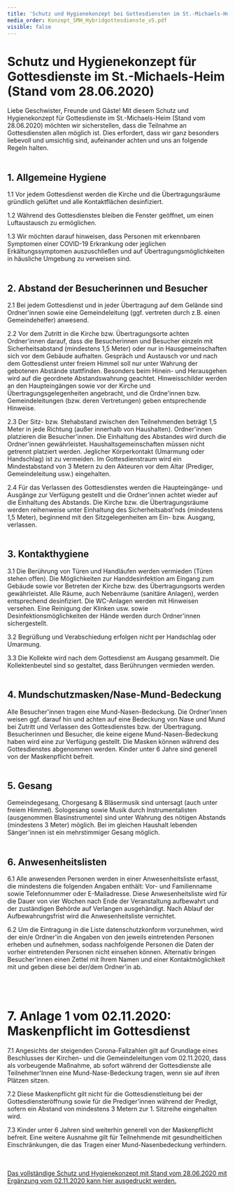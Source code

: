 ```yaml
---
title: 'Schutz und Hygienekonzept bei Gottesdiensten im St.-Michaels-Heim'
media_order: Konzept_SMH_Hybridgottesdienste_v5.pdf
visible: false
---
```


# Schutz und Hygienekonzept für Gottesdienste im St.-Michaels-Heim (Stand vom 28.06.2020)<br>

<p>Liebe Geschwister, Freunde und Gäste!
Mit diesem Schutz und Hygienekonzept für Gottesdienste im St.-Michaels-Heim (Stand vom 28.06.2020) möchten wir sicherstellen, dass die Teilnahme an Gottesdiensten allen möglich ist. Dies erfordert, dass wir ganz besonders liebevoll und umsichtig sind, aufeinander achten und uns an folgende Regeln halten.<br><br></p>

## 1. Allgemeine Hygiene
<p>1.1	Vor jedem Gottesdienst werden die Kirche und die Übertragungsräume gründlich gelüftet und alle Kontaktflächen desinfiziert.<br></p>
<p>1.2	Während des Gottesdienstes bleiben die Fenster geöffnet, um einen Luftaustausch zu ermöglichen.<br></p>
<p>1.3	Wir möchten darauf hinweisen, dass Personen mit erkennbaren Symptomen einer COVID-19 Erkrankung oder jeglichen Erkältungssymptomen auszuschließen und auf Übertragungsmöglichkeiten in häusliche Umgebung zu verweisen sind.<br><br></p>

## 2. Abstand der Besucherinnen und Besucher
<p>2.1	Bei jedem Gottesdienst und in jeder Übertragung auf dem Gelände sind Ordner'innen sowie eine Gemeindeleitung (ggf. vertreten durch z.B. einen Gemeindehelfer) anwesend.<br></p>
<p>2.2	Vor dem Zutritt in die Kirche bzw. Übertragungsorte achten Ordner'innen darauf, dass die Besucherinnen und Besucher einzeln mit Sicherheitsabstand (mindestens 1,5 Meter) oder nur in Hausgemeinschaften sich vor dem Gebäude aufhalten. Gespräch und Austausch vor und nach dem Gottesdienst unter freiem Himmel soll nur unter Wahrung der gebotenen Abstände stattfinden. Besonders beim Hinein- und Herausgehen wird auf die geordnete Abstandswahrung geachtet. Hinweisschilder werden an den Haupteingängen sowie vor der Kirche und Übertragungsgelegenheiten angebracht, und die Ordne'innen bzw. Gemeindeleitungen (bzw. deren Vertretungen) geben entsprechende Hinweise.<br></p>
<p>2.3	Der Sitz- bzw. Stehabstand zwischen den Teilnehmenden beträgt 1,5 Meter in jede Richtung (außer innerhalb von Haushalten). Ordner'innen platzieren die Besucher'innen. Die Einhaltung des Abstandes wird durch die Ordner'innen gewährleistet. Haushaltsgemeinschaften müssen nicht getrennt platziert werden. Jeglicher Körperkontakt (Umarmung oder Handschlag) ist zu vermeiden. Im Gottesdienstraum wird ein Mindestabstand von 3 Metern zu den Akteuren vor dem Altar (Prediger, Gemeindeleitung usw.) eingehalten.<br></p>
<p>2.4	Für das Verlassen des Gottesdienstes werden die Haupteingänge- und Ausgänge zur Verfügung gestellt und die Ordner'innen achtet wieder auf die Einhaltung des Abstands. Die Kirche bzw. die Übertragungsräume werden reihenweise unter Einhaltung des Sicherheitsabst'nds (mindestens 1,5 Meter), beginnend mit den Sitzgelegenheiten am Ein- bzw. Ausgang, verlassen.<br><br></p>

## 3.	Kontakthygiene
<p>3.1	Die Berührung von Türen und Handläufen werden vermieden (Türen stehen offen). Die Möglichkeiten zur Handdesinfektion am Eingang zum Gebäude sowie vor Betreten der Kirche bzw. des Übertragungsorts werden gewährleistet. Alle Räume, auch Nebenräume (sanitäre Anlagen), werden entsprechend desinfiziert. Die WC-Anlagen werden mit Hinweisen versehen. Eine Reinigung der Klinken usw. sowie Desinfektionsmöglichkeiten der Hände werden durch Ordner'innen sichergestellt.<br></p>
<p>3.2	Begrüßung und Verabschiedung erfolgen nicht per Handschlag oder Umarmung.<br></p>
<p>3.3	Die Kollekte wird nach dem Gottesdienst am Ausgang gesammelt. Die Kollektenbeutel sind so gestaltet, dass Berührungen vermieden werden.<br><br></p>

## 4.	Mundschutzmasken/Nase-Mund-Bedeckung
<p>Alle Besucher'innen tragen eine Mund-Nasen-Bedeckung. Die Ordner'innen weisen ggf. darauf hin und achten auf eine Bedeckung von Nase und Mund bei Zutritt und Verlassen des Gottesdienstes bzw. der Übertragung. Besucherinnen und Besucher, die keine eigene Mund-Nasen-Bedeckung haben wird eine zur Verfügung gestellt. Die Masken können während des Gottesdienstes abgenommen werden. Kinder unter 6 Jahre sind generell von der Maskenpflicht befreit.<br><br></p>

## 5.	Gesang
<p>Gemeindegesang, Chorgesang & Bläsermusik sind untersagt (auch unter freiem Himmel). Sologesang sowie Musik durch Instrumentalisten (ausgenommen Blasinstrumente) sind unter Wahrung des nötigen Abstands (mindestens 3 Meter) möglich. Bei im gleichen Haushalt lebenden Sänger'innen ist ein mehrstimmiger Gesang möglich.<br><br></p>

## 6.	Anwesenheitslisten
<p>6.1	Alle anwesenden Personen werden in einer Anwesenheitsliste erfasst, die mindestens die folgenden Angaben enthält: Vor- und Familienname sowie Telefonnummer oder E-Mailadresse. Diese Anwesenheitsliste wird für die Dauer von vier Wochen nach Ende der Veranstaltung aufbewahrt und der zuständigen Behörde auf Verlangen ausgehändigt. Nach Ablauf der Aufbewahrungsfrist wird die Anwesenheitsliste vernichtet.<br></p>
<p>6.2	Um die Eintragung in die Liste datenschutzkonform vorzunehmen, wird der ein/e Ordner'in die Angaben von den jeweils eintretenden Personen erheben und aufnehmen, sodass nachfolgende Personen die Daten der vorher eintretenden Personen nicht einsehen können. Alternativ bringen Besucher'innen einen Zettel mit Ihrem Namen und einer Kontaktmöglichkeit mit und geben diese bei der/dem Ordner'in ab.<br><br></p>

 
# 7.	Anlage 1 vom 02.11.2020: Maskenpflicht im Gottesdienst
<p>7.1	Angesichts der steigenden Corona-Fallzahlen gilt auf Grundlage eines Beschlusses der Kirchen- und die Gemeindeleitungen vom 02.11.2020, dass als vorbeugende Maßnahme, ab sofort während der Gottesdienste alle Teilnehmer'Innen eine Mund-Nase-Bedeckung tragen, wenn sie auf ihren Plätzen sitzen.<br></p>
<p>7.2	Diese Maskenpflicht gilt nicht für die Gottesdienstleitung bei der Gottesdiensteröffnung sowie für die Prediger'innen während der Predigt, sofern ein Abstand von mindestens 3 Metern zur 1. Sitzreihe eingehalten wird.<br></p>
<p>7.3	Kinder unter 6 Jahren sind weiterhin generell von der Maskenpflicht befreit. Eine weitere Ausnahme gilt für Teilnehmende mit gesundheitlichen Einschränkungen, die das Tragen einer Mund-Nasenbedeckung verhindern.<br><br><br></p>


[Das vollständige Schutz und Hygienekonzept mit Stand vom 28.06.2020 mit Ergänzung vom 02.11.2020 kann hier ausgedruckt werden.]([Konzept_SMH_Hybridgottesdienste_v5.pdf](Konzept_SMH_Hybridgottesdienste_v5.pdf))